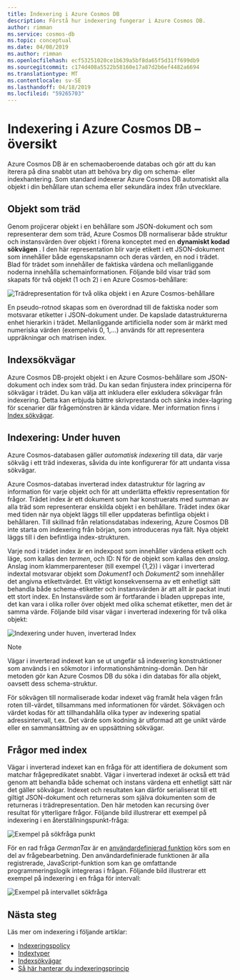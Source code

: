 ```yaml
---
title: Indexering i Azure Cosmos DB
description: Förstå hur indexering fungerar i Azure Cosmos DB.
author: rimman
ms.service: cosmos-db
ms.topic: conceptual
ms.date: 04/08/2019
ms.author: rimman
ms.openlocfilehash: ecf53251020ce1b639a5bf8da65f5d31ff699db9
ms.sourcegitcommit: c174d408a5522b58160e17a87d2b6ef4482a6694
ms.translationtype: MT
ms.contentlocale: sv-SE
ms.lasthandoff: 04/18/2019
ms.locfileid: "59265703"
---
```

# <a name="indexing-in-azure-cosmos-db---overview"></a>Indexering i Azure Cosmos DB – översikt

Azure Cosmos DB är en schemaoberoende databas och gör att du kan iterera på dina snabbt utan att behöva bry dig om schema- eller indexhantering. Som standard indexerar Azure Cosmos DB automatiskt alla objekt i din behållare utan schema eller sekundära index från utvecklare.

## <a name="items-as-trees"></a>Objekt som träd

Genom projicerar objekt i en behållare som JSON-dokument och som representerar dem som träd, Azure Cosmos DB normaliserar både struktur och instansvärden över objekt i förena konceptet med en **dynamiskt kodad sökvägen** . I den här representation blir varje etikett i ett JSON-dokument som innehåller både egenskapsnamn och deras värden, en nod i trädet. Blad för trädet som innehåller de faktiska värdena och mellanliggande noderna innehålla schemainformationen. Följande bild visar träd som skapats för två objekt (1 och 2) i en Azure Cosmos-behållare:

![Trädrepresentation för två olika objekt i en Azure Cosmos-behållare](./media/index-overview/indexing-as-tree.png)

En pseudo-rotnod skapas som en överordnad till de faktiska noder som motsvarar etiketter i JSON-dokument under. De kapslade datastrukturerna enhet hierarkin i trädet. Mellanliggande artificiella noder som är märkt med numeriska värden (exempelvis 0, 1,...) används för att representera uppräkningar och matrisen index.

## <a name="index-paths"></a>Indexsökvägar

Azure Cosmos DB-projekt objekt i en Azure Cosmos-behållare som JSON-dokument och index som träd. Du kan sedan finjustera index principerna för sökvägar i trädet. Du kan välja att inkludera eller exkludera sökvägar från indexering. Detta kan erbjuda bättre skrivprestanda och sänka index-lagring för scenarier där frågemönstren är kända vidare. Mer information finns i [Index sökvägar](index-paths.md).

## <a name="indexing-under-the-hood"></a>Indexering: Under huven

Azure Cosmos-databasen gäller *automatisk indexering* till data, där varje sökväg i ett träd indexeras, såvida du inte konfigurerar för att undanta vissa sökvägar.

Azure Cosmos-databas inverterad index datastruktur för lagring av information för varje objekt och för att underlätta effektiv representation för frågor. Trädet index är ett dokument som har konstruerats med summan av alla träd som representerar enskilda objekt i en behållare. Trädet index ökar med tiden när nya objekt läggs till eller uppdateras befintliga objekt i behållaren. Till skillnad från relationsdatabas indexering, Azure Cosmos DB inte starta om indexering från början, som introduceras nya fält. Nya objekt läggs till i den befintliga index-strukturen. 

Varje nod i trädet index är en indexpost som innehåller värdena etikett och läge, som kallas den *termen*, och ID: N för de objekt som kallas den *anslag*. Anslag inom klammerparenteser (till exempel {1,2}) i vägar i inverterad indextal motsvarar objekt som *Dokument1* och *Dokument2* som innehåller det angivna etikettvärdet. Ett viktigt konsekvenserna av ett enhetligt sätt behandla både schema-etiketter och instansvärden är att allt är packat inuti ett stort index. En Instansvärde som är fortfarande i bladen upprepas inte, det kan vara i olika roller över objekt med olika schemat etiketter, men det är samma värde. Följande bild visar vägar i inverterad indexering för två olika objekt:

![Indexering under huven, inverterad Index](./media/index-overview/inverted-index.png)

> [!NOTE]
> Vägar i inverterad indexet kan se ut ungefär så indexering konstruktioner som används i en sökmotor i informationshämtning-domän. Den här metoden gör kan Azure Cosmos DB du söka i din databas för alla objekt, oavsett dess schema-struktur.

För sökvägen till normaliserade kodar indexet väg framåt hela vägen från roten till-värdet, tillsammans med informationen för värdet. Sökvägen och värdet kodas för att tillhandahålla olika typer av indexering spatial adressintervall, t.ex. Det värde som kodning är utformad att ge unikt värde eller en sammansättning av en uppsättning sökvägar.

## <a name="querying-with-indexes"></a>Frågor med index

Vägar i inverterad indexet kan en fråga för att identifiera de dokument som matchar frågepredikatet snabbt. Vägar i inverterad indexet är också ett träd genom att behandla både schemat och instans värdena ett enhetligt sätt när det gäller sökvägar. Indexet och resultaten kan därför serialiserat till ett giltigt JSON-dokument och returneras som själva dokumenten som de returneras i trädrepresentation. Den här metoden kan recursing över resultat för ytterligare frågor. Följande bild illustrerar ett exempel på indexering i en återställningspunkt-fråga:  

![Exempel på sökfråga punkt](./media/index-overview/index-point-query.png)

För en rad fråga *GermanTax* är en [användardefinierad funktion](stored-procedures-triggers-udfs.md#udfs) körs som en del av frågebearbetning. Den användardefinierade funktionen är alla registrerade, JavaScript-funktion som kan ge omfattande programmeringslogik integreras i frågan. Följande bild illustrerar ett exempel på indexering i en fråga för intervall:

![Exempel på intervallet sökfråga](./media/index-overview/index-range-query.png)

## <a name="next-steps"></a>Nästa steg

Läs mer om indexering i följande artiklar:

- [Indexeringspolicy](index-policy.md)
- [Indextyper](index-types.md)
- [Indexsökvägar](index-paths.md)
- [Så här hanterar du indexeringsprincip](how-to-manage-indexing-policy.md)

